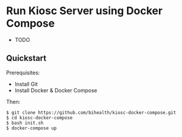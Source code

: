 # Run Kiosc Server using Docker Compose

- TODO

## Quickstart

Prerequisites:

- Install Git
- Install Docker & Docker Compose

Then:

```
$ git clone https://github.com/bihealth/kiosc-docker-compose.git
$ cd kiosc-docker-compose
$ bash init.sh
$ docker-compose up
```
